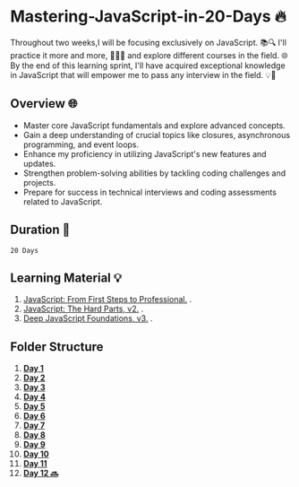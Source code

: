 # Mastering-JavaScript-in-20-Days 🔥

Throughout  two weeks,I will be focusing exclusively on JavaScript. 📚🔍 I'll practice it more and more, 🏋️‍♂️💪 and explore different courses in the field. 🌐 By the end of this learning sprint, I'll have acquired exceptional knowledge in JavaScript that will empower me to pass any interview in the field. 💡💼


## Overview 🌐

- Master core JavaScript fundamentals and explore advanced concepts.
- Gain a deep understanding of crucial topics like closures, asynchronous programming, and event loops.
- Enhance my proficiency in utilizing JavaScript's new features and updates.
- Strengthen problem-solving abilities by tackling coding challenges and projects.
- Prepare for success in technical interviews and coding assessments related to JavaScript.


## Duration 📅

    20 Days 


## Learning Material 💡

1. [JavaScript: From First Steps to Professional.](https://frontendmasters.com/courses/javascript-first-steps/changing-a-web-page-exercise/) .
2. [JavaScript: The Hard Parts, v2.](https://frontendmasters.com/courses/javascript-hard-parts-v2/) .
3. [Deep JavaScript Foundations, v3.](https://frontendmasters.com/courses/deep-javascript-v3/) .

## Folder Structure

1. [**Day 1**](https://github.com/sajidaqadomi/Mastering-JavaScript-in-20-Days/blob/main/Day1.md)
1. [**Day 2**](https://github.com/sajidaqadomi/Mastering-JavaScript-in-20-Days/blob/main/Day2.md)
1. [**Day 3**](https://github.com/sajidaqadomi/Mastering-JavaScript-in-20-Days/blob/main/Day3.md)
1. [**Day 4**](https://github.com/sajidaqadomi/Mastering-JavaScript-in-20-Days/blob/main/Day4.md)
1. [**Day 5**](https://github.com/sajidaqadomi/Mastering-JavaScript-in-20-Days/blob/main/Day5.md)
1. [**Day 6**](https://github.com/sajidaqadomi/Mastering-JavaScript-in-20-Days/blob/main/Day6.md)
1. [**Day 7**](https://github.com/sajidaqadomi/Mastering-JavaScript-in-20-Days/blob/main/Day7.md)
1. [**Day 8**](https://github.com/sajidaqadomi/Mastering-JavaScript-in-20-Days/blob/main/Day8.md)
1. [**Day 9**](https://github.com/sajidaqadomi/Mastering-JavaScript-in-20-Days/blob/main/Day9.md)
1. [**Day 10**](https://github.com/sajidaqadomi/Mastering-JavaScript-in-20-Days/blob/main/Day10.md)
1. [**Day 11**](https://github.com/sajidaqadomi/Mastering-JavaScript-in-20-Days/blob/main/Day11.md)
1. [**Day 12 🔜**](https://github.com/sajidaqadomi/Mastering-JavaScript-in-20-Days/blob/main/Day12.md)

